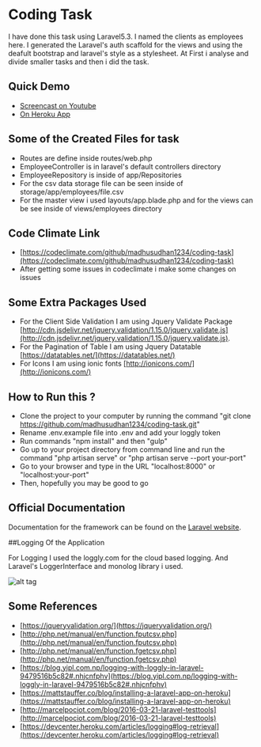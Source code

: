 # Coding Task

I have done this task  using Laravel5.3. I named the clients as employees here. I generated the Laravel's auth 
scaffold for the views and using the deafult bootstrap and laravel's style as a stylesheet. At First i analyse and divide
smaller tasks and then i did  the task.

## Quick Demo
 - [Screencast on Youtube](https://www.youtube.com/watch?v=zpEFaA-yubg)
 - [On Heroku App](http://radiant-brook-67898.herokuapp.com/public/index.php/employees)

## Some of the Created Files for task
 -  Routes are define inside routes/web.php
 -  EmployeeController is in laravel's default controllers directory
 -  EmployeeRepository is inside of app/Repositories
 -  For the csv data storage file can be seen inside of storage/app/employees/file.csv
 -  For the master view i used layouts/app.blade.php and for the views can be see inside of views/employees directory

 ## Code Climate Link
  - [https://codeclimate.com/github/madhusudhan1234/coding-task](https://codeclimate.com/github/madhusudhan1234/coding-task)
  - After getting some issues in codeclimate i make some changes on issues
   
## Some Extra Packages Used
- For the Client Side Validation
   I am using Jquery Validate Package [http://cdn.jsdelivr.net/jquery.validation/1.15.0/jquery.validate.js](http://cdn.jsdelivr.net/jquery.validation/1.15.0/jquery.validate.js). 
- For the Pagination of Table
   I am using Jquery Datatable [https://datatables.net/](https://datatables.net/)
- For Icons 
   I am using ionic fonts [http://ionicons.com/](http://ionicons.com/)
   
## How to Run this ?
 - Clone the project to your computer by running the command "git clone https://github.com/madhusudhan1234/coding-task.git"
 - Rename .env.example file into .env and add your loggly token
 - Run commands "npm install" and then "gulp" 
 - Go up to your project directory from command line and run the command "php artisan serve" or "php artisan serve --port your-port"
 - Go to your browser and type in the URL "localhost:8000" or "localhost:your-port"
 -  Then, hopefully you may be good to go

   
## Official Documentation 

Documentation for the framework can be found on the [Laravel website](http://laravel.com/docs).

##Logging Of the Application

For Logging I used the loggly.com for the cloud based logging. And Laravel's LoggerInterface and monolog library 
i used.

![alt tag](https://madhusudhansubedi.files.wordpress.com/2016/10/logging.png)

## Some References

 -  [https://jqueryvalidation.org/](https://jqueryvalidation.org/)
 -  [http://php.net/manual/en/function.fputcsv.php](http://php.net/manual/en/function.fputcsv.php)
 -  [http://php.net/manual/en/function.fgetcsv.php](http://php.net/manual/en/function.fgetcsv.php)
 - [https://blog.yipl.com.np/logging-with-loggly-in-laravel-9479516b5c82#.nhjcnfphv](https://blog.yipl.com.np/logging-with-loggly-in-laravel-9479516b5c82#.nhjcnfphv)
 - [https://mattstauffer.co/blog/installing-a-laravel-app-on-heroku](https://mattstauffer.co/blog/installing-a-laravel-app-on-heroku)
 - [http://marcelpociot.com/blog/2016-03-21-laravel-testtools](http://marcelpociot.com/blog/2016-03-21-laravel-testtools)
 - [https://devcenter.heroku.com/articles/logging#log-retrieval](https://devcenter.heroku.com/articles/logging#log-retrieval)
